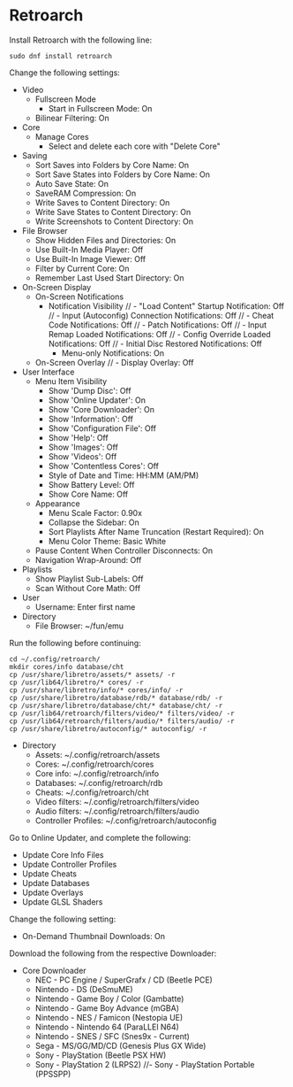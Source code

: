 # Retroarch

Install Retroarch with the following line:

```
sudo dnf install retroarch
```

Change the following settings:

- Video
  - Fullscreen Mode
    - Start in Fullscreen Mode: On
  - Bilinear Filtering: On
- Core
  - Manage Cores
    - Select and delete each core with "Delete Core"
- Saving
  - Sort Saves into Folders by Core Name: On
  - Sort Save States into Folders by Core Name: On
  - Auto Save State: On
  - SaveRAM Compression: On
  - Write Saves to Content Directory: On
  - Write Save States to Content Directory: On
  - Write Screenshots to Content Directory: On
- File Browser
  - Show Hidden Files and Directories: On
  - Use Built-In Media Player: Off
  - Use Built-In Image Viewer: Off
  - Filter by Current Core: On
  - Remember Last Used Start Directory: On
- On-Screen Display
  - On-Screen Notifications
    - Notification Visibility
//    - "Load Content" Startup Notification: Off
//    - Input (Autoconfig) Connection Notifications: Off
//    - Cheat Code Notifications: Off
//    - Patch Notifications: Off
//    - Input Remap Loaded Notifications: Off
//    - Config Override Loaded Notifications: Off
//    - Initial Disc Restored Notifications: Off
      - Menu-only Notifications: On
  - On-Screen Overlay
//  - Display Overlay: Off
- User Interface
  - Menu Item Visibility
    - Show 'Dump Disc': Off
    - Show 'Online Updater': On
    - Show 'Core Downloader': On
    - Show 'Information': Off
    - Show 'Configuration File': Off
    - Show 'Help': Off
    - Show 'Images': Off
    - Show 'Videos': Off
    - Show 'Contentless Cores': Off
    - Style of Date and Time: HH:MM (AM/PM)
    - Show Battery Level: Off
    - Show Core Name: Off
  - Appearance
    - Menu Scale Factor: 0.90x
    - Collapse the Sidebar: On
    - Sort Playlists After Name Truncation (Restart Required): On
    - Menu Color Theme: Basic White
  - Pause Content When Controller Disconnects: On
  - Navigation Wrap-Around: Off
- Playlists
  - Show Playlist Sub-Labels: Off
  - Scan Without Core Math: Off
- User
  - Username: Enter first name
- Directory
  - File Browser: ~/fun/emu

Run the following before continuing:
```
cd ~/.config/retroarch/
mkdir cores/info database/cht
cp /usr/share/libretro/assets/* assets/ -r
cp /usr/lib64/libretro/* cores/ -r
cp /usr/share/libretro/info/* cores/info/ -r
cp /usr/share/libretro/database/rdb/* database/rdb/ -r
cp /usr/share/libretro/database/cht/* database/cht/ -r
cp /usr/lib64/retroarch/filters/video/* filters/video/ -r
cp /usr/lib64/retroarch/filters/audio/* filters/audio/ -r
cp /usr/share/libretro/autoconfig/* autoconfig/ -r
```

- Directory
  - Assets: ~/.config/retroarch/assets
  - Cores: ~/.config/retroarch/cores
  - Core info: ~/.config/retroarch/info
  - Databases: ~/.config/retroarch/rdb
  - Cheats: ~/.config/retroarch/cht
  - Video filters: ~/.config/retroarch/filters/video
  - Audio filters: ~/.config/retroarch/filters/audio
  - Controller Profiles: ~/.config/retroarch/autoconfig

Go to Online Updater, and complete the following:

- Update Core Info Files
- Update Controller Profiles
- Update Cheats
- Update Databases
- Update Overlays
- Update GLSL Shaders

Change the following setting:

- On-Demand Thumbnail Downloads: On

Download the following from the respective Downloader:

- Core Downloader
  - NEC - PC Engine / SuperGrafx / CD (Beetle PCE)
  - Nintendo - DS (DeSmuME)
  - Nintendo - Game Boy / Color (Gambatte)
  - Nintendo - Game Boy Advance (mGBA)
  - Nintendo - NES / Famicon (Nestopia UE)
  - Nintendo - Nintendo 64 (ParaLLEl N64)
  - Nintendo - SNES / SFC (Snes9x - Current)
  - Sega - MS/GG/MD/CD (Genesis Plus GX Wide)
  - Sony - PlayStation (Beetle PSX HW)
  - Sony - PlayStation 2 (LRPS2)
//- Sony - PlayStation Portable (PPSSPP)
